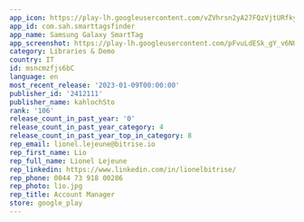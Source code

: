 ```yaml
---
app_icon: https://play-lh.googleusercontent.com/vZVhrsn2yA27FQzVjtURfky3ov2yYGToKaSWR_AOdjXy-2p_k2OakXuIvzIuA0dFtg
app_id: com.sah.smarttagsfinder
app_name: Samsung Galaxy SmartTag
app_screenshot: https://play-lh.googleusercontent.com/pFvuLdESk_gY_v6NUMQD_YABHc-ec2CQPBlSpiczWmV3X1IQ-7rWUZzBxhNKsTizatY
category: Libraries & Demo
country: IT
id: msncmzfjs6bC
language: en
most_recent_release: '2023-01-09T00:00:00'
publisher_id: '2412111'
publisher_name: kahlochSto
rank: '106'
release_count_in_past_year: '0'
release_count_in_past_year_category: 4
release_count_in_past_year_top_in_category: 8
rep_email: lionel.lejeune@bitrise.io
rep_first_name: Lio
rep_full_name: Lionel Lejeune
rep_linkedin: https://www.linkedin.com/in/lionelbitrise/
rep_phone: 0044 73 918 00286
rep_photo: lio.jpg
rep_title: Account Manager
store: google_play
---
```

